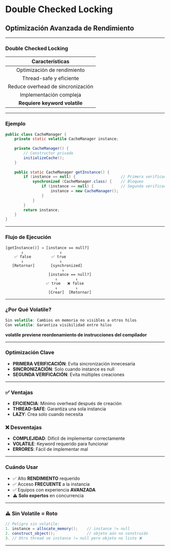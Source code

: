 # Double Checked Locking

## Optimización Avanzada de Rendimiento

---

### Double Checked Locking

| **Características** |
|:-------------------:|
| Optimización de rendimiento |
| Thread-safe y eficiente |
| Reduce overhead de sincronización |
| Implementación compleja |
| **Requiere keyword volatile** |

---

### Ejemplo

```java
public class CacheManager {
    private static volatile CacheManager instance;
    
    private CacheManager() {
        // Constructor privado
        initializeCache();
    }
    
    public static CacheManager getInstance() {
        if (instance == null) {                    // Primera verificación
            synchronized (CacheManager.class) {    // Bloqueo
                if (instance == null) {            // Segunda verificación
                    instance = new CacheManager();
                }
            }
        }
        return instance;
    }
}
```

---

### Flujo de Ejecución

```
[getInstance()] → [instance == null?]
       ↓                ↓
    ✅ false         ✅ true
       ↓                ↓
   [Retornar]       [synchronized]
                         ↓
                   [instance == null?]
                      ↓        ↓
                  ✅ true   ❌ false
                      ↓        ↓
                   [Crear]  [Retornar]
```

---

### ¿Por Qué Volatile?

```java
Sin volatile: Cambios en memoria no visibles a otros hilos
Con volatile: Garantiza visibilidad entre hilos
```

**volatile previene reordenamiento de instrucciones del compilador**

---

### Optimización Clave

- **PRIMERA VERIFICACIÓN**: Evita sincronización innecesaria
- **SINCRONIZACIÓN**: Solo cuando instance es null
- **SEGUNDA VERIFICACIÓN**: Evita múltiples creaciones

---

### ✅ Ventajas

- **EFICIENCIA**: Mínimo overhead después de creación
- **THREAD-SAFE**: Garantiza una sola instancia
- **LAZY**: Crea solo cuando necesita

### ❌ Desventajas

- **COMPLEJIDAD**: Difícil de implementar correctamente
- **VOLATILE**: Keyword requerido para funcionar
- **ERRORES**: Fácil de implementar mal

---

### Cuándo Usar

- ✅ Alto **RENDIMIENTO** requerido
- ✅ Acceso **FRECUENTE** a la instancia
- ✅ Equipos con experiencia **AVANZADA**
- ⚠️ **Solo expertos** en concurrencia

---

### ⚠️ Sin Volatile = Roto

```java
// Peligro sin volatile:
1. instance = allocate_memory();    // instance != null
2. construct_object();              // objeto aún no construido
3. // Otro thread ve instance != null pero objeto no listo ❌
```

---
